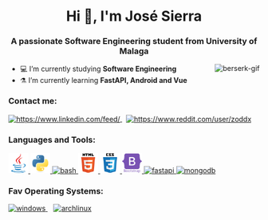 <h1 align="center">Hi 👋, I'm José Sierra</h1>
<h3 align="center">
    A passionate Software Engineering student from University of Malaga
</h3>

<img src="https://image.myanimelist.net/ui/ogNrt6xjoxcgp7z0v_1Zi-h86qCak4gW6O4A9Q9fN9cfWruL0qDnD4EuQZ46upF0F-9O-HpAN1cgy0x7g9GWjCkWlqJmN2EugTlNVjdUlao"
    alt="berserk-gif" align="right" />

- 💻 I’m currently studying **Software Engineering** 
- ⚗️ I’m currently learning **FastAPI, Android and Vue**

<h3 align="left">Contact me:</h3>
<p align="left">
    <a href="https://www.linkedin.com/feed/" target="blank"><img align="center"
            src="https://raw.githubusercontent.com/rahuldkjain/github-profile-readme-generator/master/src/images/icons/Social/linked-in-alt.svg"
            alt="https://www.linkedin.com/feed/" height="35" width="40" />
    </a>
    &nbsp;
    <a href="https://www.reddit.com/user/zoddx" target="blank"><img align="center"
            src="https://cdn.worldvectorlogo.com/logos/reddit-4.svg"
            alt="https://www.reddit.com/user/zoddx" height="40" width="40" />
    </a>
</p>

<h3 align="left">Languages and Tools:</h3>
<p align="left">
    <a href="https://www.java.com" target="_blank" rel="noreferrer">
        <img src="https://raw.githubusercontent.com/devicons/devicon/master/icons/java/java-original.svg" 
             alt="java" width="40" height="40" />
    </a>
    <a href="https://www.python.org" target="_blank" rel="noreferrer">
        <img src="https://raw.githubusercontent.com/devicons/devicon/master/icons/python/python-original.svg"
            alt="python" width="40" height="40" />
    </a>
    <a href="https://es.wikipedia.org/wiki/Bash" target="_blank" rel="noreferrer">
        <img src="https://lignux.com/wp-content/uploads/2018/06/bash2.png" 
             alt="bash" width="40" height="40" />
    </a>
    <a href="https://www.w3.org/html/" target="_blank" rel="noreferrer">
        <img src="https://raw.githubusercontent.com/devicons/devicon/master/icons/html5/html5-original-wordmark.svg"
            alt="html5" width="40" height="40" />
    </a>
    <a href="https://www.w3schools.com/css/" target="_blank" rel="noreferrer">
        <img src="https://raw.githubusercontent.com/devicons/devicon/master/icons/css3/css3-original-wordmark.svg"
            alt="css3" width="40" height="40" />
    </a>
    <a href="https://getbootstrap.com" target="_blank" rel="noreferrer">
        <img src="https://raw.githubusercontent.com/devicons/devicon/master/icons/bootstrap/bootstrap-plain-wordmark.svg"
            alt="bootstrap" width="40" height="40" />
    </a>
    <a href="https://fastapi.tiangolo.com/" target="_blank" rel="noreferrer">
        <img src="https://cdn.worldvectorlogo.com/logos/fastapi.svg" 
             alt="fastapi" width="40" height="40" />
    </a>
    <a href="https://www.mongodb.com/" target="_blank" rel="noreferrer">
        <img src="https://www.svgrepo.com/show/331488/mongodb.svg"
            alt="mongodb" width="40" height="40" />
    </a>
</p>


<h3 align="left">Fav Operating Systems:</h3>
<p align="left">
    <a href="https://www.microsoft.com/es-es/software-download/windows11" target="_blank" rel="noreferrer">
        <img src="https://i1.wp.com/architecnologia.es/wp-content/uploads/2019/10/microsoft-windows-logo.png?ssl=1"
            alt="windows" width="35" height="35" />
    </a>
    &nbsp;&nbsp;
    <a href="https://archlinux.org/" target="_blank" rel="noreferrer">
        <img src="https://upload.wikimedia.org/wikipedia/commons/thumb/a/a5/Archlinux-icon-crystal-64.svg/1200px-Archlinux-icon-crystal-64.svg.png"
            alt="archlinux" width="35" height="35" />
    </a>
</p>
